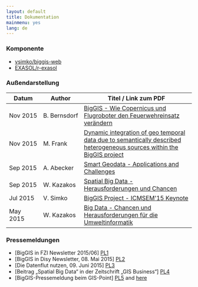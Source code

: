 ```yaml
---
layout: default
title: Dokumentation
mainmenu: yes
lang: de
---
```


### Komponente

* [vsimko/biggis-web](http://github.com/vsimko/biggis-web)
* [EXASOL/r-exasol](http://github.com/EXASOL/r-exasol)

### Außendarstellung

Datum         | Author            | Titel / Link zum PDF
--------------|-------------------|---------------------------------------------------------------
Nov&nbsp;2015 | B.&nbsp;Bernsdorf | [BigGIS - Wie Copernicus und Flugroboter den Feuerwehreinsatz verändern][1]
Nov 2015      | M. Frank          | [Dynamic integration of geo temporal data due to semantically described heterogeneous sources within the BigGIS project][6]
Sep 2015      | A. Abecker        | [Smart Geodata - Applications and Challenges][2]
Sep 2015      | W. Kazakos        | [Spatial Big Data - Herausforderungen und Chancen][3]
Jul 2015      | V. Simko          | [BigGIS Project - ICMSEM'15 Keynote][5]
May 2015      | W. Kazakos        | [Big Data - Chancen und Herausforderungen für die Umweltinformatik][4]


[1]: https://amazonas.fzi.de/smw/BigGis/images/4/4e/20151105_BigGIS_und_Copernicus_f%C3%BCr_MRM.pdf
[2]: https://amazonas.fzi.de/smw/BigGis/images/b/bb/Aab-INFORMATIK-2015.pdf
[3]: https://amazonas.fzi.de/smw/BigGis/images/5/5b/Wk-INTERGEO-2015.pdf
[4]: https://amazonas.fzi.de/smw/BigGis/images/8/89/Wk-akuis-2016-big-data.pdf
[5]: https://amazonas.fzi.de/smw/BigGis/images/0/04/ICMSEM15_BigGIS_2015-07-22.pdf
[6]: https://amazonas.fzi.de/smw/BigGis/images/f/f1/Dynamic_integration_of_geo_temporal_data_due_to_semantically_described_heterogeneous_sources_within_the_BigGIS_project.pdf

###  Pressemeldungen

 - [BigGIS in FZI Newsletter 2015/06]             [PL1]
 - [BigGIS in Disy Newsletter, 08. Mai 2015]      [PL2]
 - [Die Datenflut nutzen, 09. Juni 2015]          [PL3]
 - [Beitrag „Spatial Big Data“ in der Zeitschrift
   „GIS Business“]                                [PL4]
 - [BigGIS-Pressemeldung beim GIS-Point]          [PL5] and [here][PL6]

[PL1]: https://amazonas.fzi.de/smw/BigGis/index.php/BigGIS_in_FZI_Newsletter_2015/06
[PL2]: http://www.disy.net/aktuelles/newsletter/newsletterartikel/artikel/2955.html
[PL3]: http://www.disy.net/aktuelles/presse/presseartikel/artikel/2963.html
[PL4]: http://www.disy.net/fileadmin/common/dokumente/aktuell/presse/pressespiegel/2015_Ausgabe_3_2015_gis.Business_Beitrag_Spatial_Big_Data_gis.Business_Disy.pdf
[PL5]: http://gispoint.de/news-einzelansicht/1509-die-datenflut-nutzen.html
[PL6]: http://www.gis-news.de/biggis-nutzen-ziehen-aus-der-wachsenden-geodatenflut/
